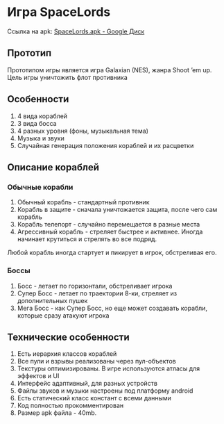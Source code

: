 # Игра SpaceLords
Ссылка на apk: [SpaceLords.apk - Google Диск](https://drive.google.com/file/d/14mpfKhAXXZLGVoYhBJ_o3CpJnOxyd25e/view?usp=sharing)
## Прототип
Прототипом игры является игра Galaxian (NES), жанра Shoot ’em up. Цель игры уничтожить флот противника

## Особенности
1. 4 вида кораблей
2. 3 вида босса
3. 4 разных уровня (фоны, музыкальная тема)
4. Музыка и звуки
5.  Случайная генерация положения кораблей и их расцветки

## Описание кораблей
### Обычные корабли
1. Обычный корабль - стандартный противник
2. Корабль в защите - сначала уничтожается защита, после чего сам корабль
3. Корабль телепорт - случайно перемещается в разные места
4. Агрессивный корабль - стреляет быстрее и активнее. Иногда начинает крутиться и стрелять во все подряд.

Любой корабль иногда стартует и пикирует в игрок, обстреливая его.

### Боссы
1. Босс - летает по горизонтали, обстреливает игрока
2. Супер Босс - летает по траектории 8-ки, стреляет из дополнительных пушек
3. Мега Босс - как Супер Босс, но еще может создавать корабли, которые сразу атакуют игрока

## Технические особенности
1. Есть иерархия классов кораблей
2. Все пули и взрывы реализованы через пул-объектов
3. Текстуры оптимизированы. В игре используются атласы для эффектов и UI
4. Интерфейс адаптивный, для разных устройств
5. Файлы звуков и музыки настроены под платформу android
6. Есть статический класс констант с всеми данными
7. Код полностью прокомментирован 
8. Размер apk файла - 40mb.






